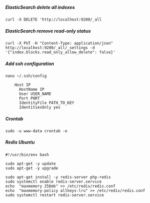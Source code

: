 ##### ElasticSearch delete all indexes

```shell
curl -X DELETE 'http://localhost:9200/_all
```

##### ElasticSearch remove read-only status

```shell
curl -X PUT -H "Content-Type: application/json" http://localhost:9200/_all/_settings -d '{"index.blocks.read_only_allow_delete": false}'
```

##### Add ssh configuration

```shell
nano ~/.ssh/config
```

```
    Host IP
      HostName IP
      User USER_NAME
      Port PORT
      IdentityFile PATH_TO_KEY
      IdentitiesOnly yes
```

##### Crontab

```shell
sudo -u www-data crontab -e
```

##### Redis Ubuntu

```shell
#!/usr/bin/env bash

sudo apt-get -y update
sudo apt-get -y upgrade

sudo apt-get install -y redis-server php-redis
sudo systemctl enable redis-server.service
echo  "maxmemory 256mb" >> /etc/redis/redis.conf
echo  "maxmemory-policy allkeys-lru" >> /etc/redis/redis.conf
sudo systemctl restart redis-server.service
```
